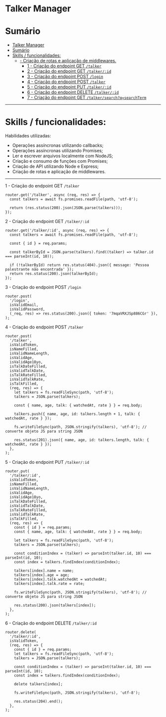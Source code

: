 # Talker Manager 

# Sumário


- [Talker Manager](#talker-manager)
- [Sumário](#sumário)
- [Skills / funcionalidades:](#skills--funcionalidades)
  - [- Criação de rotas e aplicação de middlewares.](#--criação-de-rotas-e-aplicação-de-middlewares)
    - [1 - Criação do endpoint GET `/talker`](#1---criação-do-endpoint-get-talker)
    - [2 - Criação do endpoint GET `/talker/:id`](#2---criação-do-endpoint-get-talkerid)
    - [3 - Criação do endpoint POST `/login`](#3---criação-do-endpoint-post-login)
    - [4 - Criação do endpoint POST `/talker`](#4---criação-do-endpoint-post-talker)
    - [5 - Criação do endpoint PUT `/talker/:id`](#5---criação-do-endpoint-put-talkerid)
    - [6 - Criação do endpoint DELETE `/talker/:id`](#6---criação-do-endpoint-delete-talkerid)
    - [7 - Criação do endpoint GET `/talker/search?q=searchTerm`](#7---criação-do-endpoint-get-talkersearchqsearchterm)

---

# Skills / funcionalidades:

Habilidades utilizadas:

- Operações assíncronas utilizando callbacks;
- Operações assíncronas utilizando Promises;
- Ler e escrever arquivos localmente com NodeJS;
- Criação e consumo de funções com Promises;
- Criação de API utilizando Node e Express;
- Criação de rotas e aplicação de middlewares.
---


1 - Criação do endpoint GET `/talker`

````
router.get('/talker', async (req, res) => {
  const talkers = await fs.promises.readFile(path, 'utf-8');

  return (res.status(200).json(JSON.parse(talkers)));
});
````
2 - Criação do endpoint GET `/talker/:id`

````
router.get('/talker/:id', async (req, res) => {
  const talkers = await fs.promises.readFile(path, 'utf-8');
  
  const { id } = req.params;

  const talkerById = JSON.parse(talkers).find((talker) => talker.id === parseInt(id, 10));

  if (!talkerById) return res.status(404).json({ message: 'Pessoa palestrante não encontrada' });
  return res.status(200).json(talkerById);
});
````
3 - Criação do endpoint POST `/login`

````
router.post(
  '/login',
  isValidEmail,
  isValidPassword,
  (_req, res) => res.status(200).json({ token: '7mqaVRXJSp886CGr' }),
);
````

4 - Criação do endpoint POST `/talker`
````
router.post(
  '/talker',
  isValidToken,
  isNameFilled,
  isValidNameLength,
  isValidAge,
  isValidAge18yo,
  isTalkDateFilled,
  isValidTalkDate,
  isTalkRateFilled,
  isValidTalkRate,
  isTalkFilled,
  (req, res) => {
    let talkers = fs.readFileSync(path, 'utf-8');
    talkers = JSON.parse(talkers);

    const { name, age, talk: { watchedAt, rate } } = req.body;

    talkers.push({ name, age, id: talkers.length + 1, talk: { watchedAt, rate } });
  
    fs.writeFileSync(path, JSON.stringify(talkers), 'utf-8'); // converte objeto JS para string JSON

    res.status(201).json({ name, age, id: talkers.length, talk: { watchedAt, rate } });  
  },
);
````

5 - Criação do endpoint PUT `/talker/:id`

````
router.put(
  '/talker/:id',
  isValidToken,
  isNameFilled,
  isValidNameLength,
  isValidAge,
  isValidAge18yo,
  isTalkDateFilled,
  isValidTalkDate,
  isTalkRateFilled,
  isValidTalkRate,
  isTalkFilled,
  (req, res) => {
    const { id } = req.params;
    const { name, age, talk: { watchedAt, rate } } = req.body;

    let talkers = fs.readFileSync(path, 'utf-8');
    talkers = JSON.parse(talkers);

    const conditionIndex = (talker) => parseInt(talker.id, 10) === parseInt(id, 10);
    const index = talkers.findIndex(conditionIndex);

    talkers[index].name = name;
    talkers[index].age = age;
    talkers[index].talk.watchedAt = watchedAt;
    talkers[index].talk.rate = rate;    

    fs.writeFileSync(path, JSON.stringify(talkers), 'utf-8'); // converte objeto JS para string JSON

    res.status(200).json(talkers[index]);
  },
);
````
6 - Criação do endpoint DELETE `/talker/:id`

````
router.delete(
  '/talker/:id',
  isValidToken,
  (req, res) => {
    const { id } = req.params;
    let talkers = fs.readFileSync(path, 'utf-8');
    talkers = JSON.parse(talkers);

    const conditionIndex = (talker) => parseInt(talker.id, 10) === parseInt(id, 10);
    const index = talkers.findIndex(conditionIndex);

    delete talkers[index];
    
    fs.writeFileSync(path, JSON.stringify(talkers), 'utf-8');

    res.status(204).end();
  },
);
````

